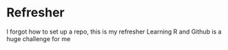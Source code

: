 # Refresher
I forgot how to set up a repo, this is my refresher
Learning R  and Github is a huge challenge for me

